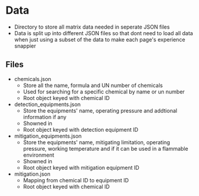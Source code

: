 # Data
- Directory to store all matrix data needed in seperate JSON files
- Data is split up into different JSON files so that dont need to load all data when just using a subset of the data to make each page's experience snappier

## Files
- chemicals.json
    - Store all the name, formula and UN number of chemicals
    - Used for searching for a specific chemical by name or un number
    - Root object keyed with chemical ID
- detection_equipments.json
    - Store the equipments' name, operating pressure and addtional information if any
    - Showned in 
    - Root object keyed with detection equipment ID
- mitigation_equipments.json
    - Store the equipments' name, mitigating limitation, operating pressure, working temperature and if it can be used in a flammable environment
    - Showned in 
    - Root object keyed with mitigation equipment ID
- mitigation.json
    - Mapping from chemical ID to equipment ID
    - Root object keyed with chemical ID